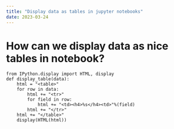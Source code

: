 ```yaml
---
title: "Display data as tables in jupyter notebooks"
date: 2023-03-24
---
```


# How can we display data as nice tables in notebook?
```
from IPython.display import HTML, display
def display_table(data):
    html = "<table>"
    for row in data:
        html += "<tr>"
        for field in row:
            html += "<td><h4>%s</h4><td>"%(field)
        html += "</tr>"
    html += "</table>"
    display(HTML(html))
 ```

